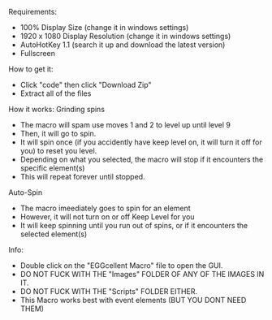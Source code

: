 Requirements:
- 100% Display Size (change it in windows settings)
- 1920 x 1080 Display Resolution (change it in windows settings)
- AutoHotKey 1.1 (search it up and download the latest version)
- Fullscreen

How to get it:
- Click "code" then click "Download Zip"
- Extract all of the files

How it works:
Grinding spins
- The macro will spam use moves 1 and 2 to level up until level 9
- Then, it will go to spin.
- It will spin once (if you accidently have keep level on, it will turn it off for you) to reset you level.
- Depending on what you selected, the macro will stop if it encounters the specific element(s)
- This will repeat forever until stopped.

Auto-Spin
- The macro imeediately goes to spin for an element
- However, it will not turn on or off Keep Level for you
- It will keep spinning until you run out of spins, or if it encounters the selected element(s)


Info:
- Double click on the "EGGcellent Macro" file to open the GUI.
- DO NOT FUCK WITH THE "Images" FOLDER OF ANY OF THE IMAGES IN IT.
- DO NOT FUCK WITH THE "Scripts" FOLDER EITHER.
- This Macro works best with event elements (BUT YOU DONT NEED THEM)
